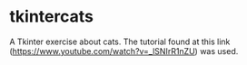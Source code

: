 # tkintercats
A Tkinter exercise about cats. The tutorial found at this link (https://www.youtube.com/watch?v=_lSNIrR1nZU) was used.
